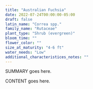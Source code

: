 ```yaml
---
title: "Australian Fuchsia"
date: 2022-07-24T00:00:00-05:00
draft: false
latin_name: "Correa spp."
family_name: "Rutaceae"
plant_type: "Shrub (evergreen)"
bloom_time: ""
flower_color: ""
size_at_maturity: "4-6 ft"
water_needs: "Low"
additional_characteristices_notes: ""
---
```


SUMMARY goes here.

<!--more-->

CONTENT goes here.